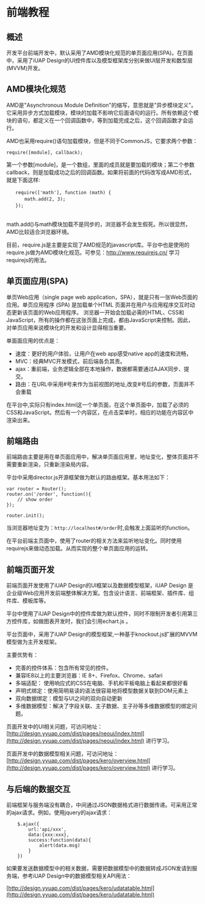# 前端教程

## 概述

开发平台前端开发中，默认采用了AMD模块化规范的单页面应用(SPA)。在页面中，采用了iUAP Design的UI控件库以及模型框架库分别来做UI层开发和数型层(MVVM)开发。

## AMD模块化规范

AMD是"Asynchronous Module Definition"的缩写，意思就是"异步模块定义"。它采用异步方式加载模块，模块的加载不影响它后面语句的运行。所有依赖这个模块的语句，都定义在一个回调函数中，等到加载完成之后，这个回调函数才会运行。

AMD也采用require()语句加载模块，但是不同于CommonJS，它要求两个参数：

```
require([module], callback);
```

第一个参数[module]，是一个数组，里面的成员就是要加载的模块；第二个参数callback，则是加载成功之后的回调函数。如果将前面的代码改写成AMD形式，就是下面这样:

```
　　require(['math'], function (math) {
　　　　math.add(2, 3);
　　});
　　
```

math.add()与math模块加载不是同步的，浏览器不会发生假死。所以很显然，AMD比较适合浏览器环境。

目前，require.js是主要是实现了AMD规范的javascript库。平台中也是使用的require.js做为AMD模块化规范。可参见：http://www.requirejs.cn/ 学习requirejs的用法。


## 单页面应用(SPA)

单页Web应用（single page web application，SPA），就是只有一张Web页面的应用。单页应用程序 (SPA) 是加载单个HTML 页面并在用户与应用程序交互时动态更新该页面的Web应用程序。 浏览器一开始会加载必需的HTML、CSS和JavaScript，所有的操作都在这张页面上完成，都由JavaScript来控制。因此，对单页应用来说模块化的开发和设计显得相当重要。

单面面应用的优点是：
- 速度：更好的用户体验，让用户在web app感受native app的速度和流畅，
- MVC：经典MVC开发模式，前后端各负其责。
- ajax：重前端，业务逻辑全部在本地操作，数据都需要通过AJAX同步、提交。
- 路由：在URL中采用#号来作为当前视图的地址,改变#号后的参数，页面并不会重载

在平台中,实际只有index.html这一个单页面，在这个单页面中，加载了必须的CSS和JavaScript。然后有一个内容区，在点击菜单时，相应的功能在内容区中渲染出来。

## 前端路由



前端路由主要是用在单页面应用中，解决单页面应用里，地址变化，整体页面并不需要重新渲染，只重新渲染局内容。

平台中采用director.js开源框架做为默认的路由框架。基本用法如下：

```
var router = Router();
router.on('/order', function(){
    // show order
});

router.init();

```

当浏览器地址变为：`http://localhost#/order`时,会触发上面监听的function。

在平台前端主页面中，使用了router的相关方法来监听地址变化。同时使用requirejs来做动态加载。从而实现的整个单页面应用的运转。


## 前端页面开发

前端页面开发使用了iUAP Design的UI框架以及数据模型框架，iUAP Design 是企业级Web应用开发前端整体解决方案。包含设计语言、前端框架、插件库、组件库、模板库等。

平台中使用了iUAP Design中的控件库做为默认控件，同时不限制开发者引用第三方控件库，如做图表开发时，我们会引用echart.js 。

平台页面中，采用了iUAP Design的模型框架,一种基于knockout.js扩展的MVVM模型做为主开发框架。

主要优势有：
- 完善的控件体系：包含所有常见的控件。
- 兼容IE8以上的主要浏览器：IE 8+、Firefox、Chrome、safari
- 多端适配： 使用响应式的CSS在电脑、手机和平板电脑上看起来都很好看
- 声明式绑定：使用简明易读的语法很容易地将模型数据关联到DOM元素上
- 双向数据绑定：模型与UI之间的双向自动更新
- 多维数据模型：解决了字段关联、主子数据、主子孙等多维数据模型的绑定问题。


页面开发中的UI相关问题，可访问地址： [http://design.yyuap.com/dist/pages/neoui/index.html](http://design.yyuap.com/dist/pages/neoui/index.html) 进行学习。


页面开发中的数据模型相关问题，可访问地址： [http://design.yyuap.com/dist/pages/kero/overview.html](http://design.yyuap.com/dist/pages/kero/overview.html) 进行学习。


## 与后端的数据交互

前端框架与服务端没有耦合，中间通过JSON数据格式进行数据传递。可采用正常的ajax请求。例如，使用jquery的ajax请求：
```
    $.ajax({
        url:'api/xxx',
        data:{xxx:xxx},
        success:function(data){
            alert(data.msg)
        }
    })

```

如果要发送数据模型中的相关数据，需要把数据模型中的数据转成JSON发请到服务端，参考iUAP Design中的数据模型相关API用法：

[http://design.yyuap.com/dist/pages/kero/udatatable.html](http://design.yyuap.com/dist/pages/kero/udatatable.html)
